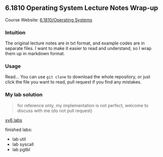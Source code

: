 ## 6.1810 Operating System Lecture Notes Wrap-up

Course Website: [6.1810/Operating Systems](https://pdos.csail.mit.edu/6.828/2022/schedule.html)
### Intuition

The original lecture notes are in txt format, and example codes are in separate files.
I want to make it easier to read and understand, so I wrap them up in markdown format.

### Usage

Read... You can use `git clone` to download the whole repository, or just click the file you want to read, pull request if you find any mistakes.

### My lab solution

> for reference only, my implementation is not perfect,
> welcome to discuss with me (do not pull request)

[xv6 labs](https://github.com/PointBreaker/xv6-labs-2022)

finished labs:
- lab util
- lab syscall
- lab pgtbl